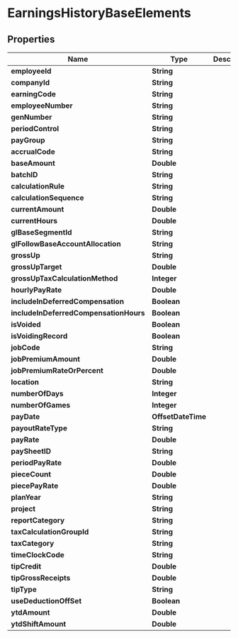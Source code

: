 

# EarningsHistoryBaseElements


## Properties

| Name | Type | Description | Notes |
|------------ | ------------- | ------------- | -------------|
|**employeeId** | **String** |  |  [optional] |
|**companyId** | **String** |  |  [optional] |
|**earningCode** | **String** |  |  [optional] |
|**employeeNumber** | **String** |  |  [optional] |
|**genNumber** | **String** |  |  [optional] |
|**periodControl** | **String** |  |  [optional] |
|**payGroup** | **String** |  |  [optional] |
|**accrualCode** | **String** |  |  [optional] |
|**baseAmount** | **Double** |  |  [optional] |
|**batchID** | **String** |  |  [optional] |
|**calculationRule** | **String** |  |  [optional] |
|**calculationSequence** | **String** |  |  [optional] |
|**currentAmount** | **Double** |  |  [optional] |
|**currentHours** | **Double** |  |  [optional] |
|**glBaseSegmentId** | **String** |  |  [optional] |
|**glFollowBaseAccountAllocation** | **String** |  |  [optional] |
|**grossUp** | **String** |  |  [optional] |
|**grossUpTarget** | **Double** |  |  [optional] |
|**grossUpTaxCalculationMethod** | **Integer** |  |  [optional] |
|**hourlyPayRate** | **Double** |  |  [optional] |
|**includeInDeferredCompensation** | **Boolean** |  |  [optional] |
|**includeInDeferredCompensationHours** | **Boolean** |  |  [optional] |
|**isVoided** | **Boolean** |  |  [optional] |
|**isVoidingRecord** | **Boolean** |  |  [optional] |
|**jobCode** | **String** |  |  [optional] |
|**jobPremiumAmount** | **Double** |  |  [optional] |
|**jobPremiumRateOrPercent** | **Double** |  |  [optional] |
|**location** | **String** |  |  [optional] |
|**numberOfDays** | **Integer** |  |  [optional] |
|**numberOfGames** | **Integer** |  |  [optional] |
|**payDate** | **OffsetDateTime** |  |  [optional] |
|**payoutRateType** | **String** |  |  [optional] |
|**payRate** | **Double** |  |  [optional] |
|**paySheetID** | **String** |  |  [optional] |
|**periodPayRate** | **Double** |  |  [optional] |
|**pieceCount** | **Double** |  |  [optional] |
|**piecePayRate** | **Double** |  |  [optional] |
|**planYear** | **String** |  |  [optional] |
|**project** | **String** |  |  [optional] |
|**reportCategory** | **String** |  |  [optional] |
|**taxCalculationGroupId** | **String** |  |  [optional] |
|**taxCategory** | **String** |  |  [optional] |
|**timeClockCode** | **String** |  |  [optional] |
|**tipCredit** | **Double** |  |  [optional] |
|**tipGrossReceipts** | **Double** |  |  [optional] |
|**tipType** | **String** |  |  [optional] |
|**useDeductionOffSet** | **Boolean** |  |  [optional] |
|**ytdAmount** | **Double** |  |  [optional] |
|**ytdShiftAmount** | **Double** |  |  [optional] |




